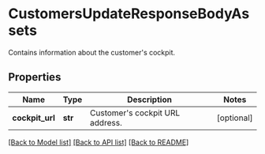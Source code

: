 # CustomersUpdateResponseBodyAssets

Contains information about the customer's cockpit.

## Properties
Name | Type | Description | Notes
------------ | ------------- | ------------- | -------------
**cockpit_url** | **str** | Customer&#39;s cockpit URL address. | [optional] 

[[Back to Model list]](../README.md#documentation-for-models) [[Back to API list]](../README.md#documentation-for-api-endpoints) [[Back to README]](../README.md)


